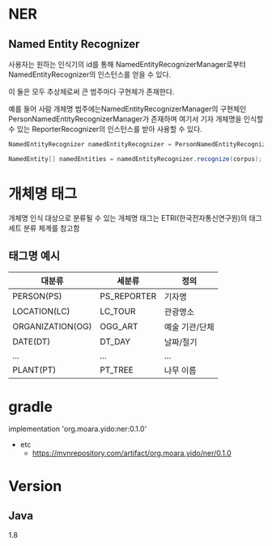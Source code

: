 # NER
## Named Entity Recognizer
사용자는 원하는 인식기의 id를 통해 NamedEntityRecognizerManager로부터 NamedEntityRecognizer의 인스턴스를 얻을 수 있다.  
  
이 둘은 모두 추상체로써 큰 범주마다 구현체가 존재한다.  
  
예를 들어 사람 개체명 범주에는NamedEntityRecognizerManager의 구현체인 PersonNamedEntityRecognizerManager가 존재하며 여기서 기자 개체명을 인식할 수 있는 ReporterRecognizer의 인스턴스를 받아 사용할 수 있다.  

```java
NamedEntityRecognizer namedEntityRecognizer = PersonNamedEntityRecognizerManager.getInstance().getNamedEntityRecognizer("PS_REPORTER");

NamedEntity[] namedEntities = namedEntityRecognizer.recognize(corpus);
```

# 개체명 태그
개체명 인식 대상으로 분류될 수 있는 개체명 태그는 ETRI(한국전자통신연구원)의 태그세트 분류 체계를 참고함

## 태그명 예시
|대분류|세분류|정의|
|---|---|---|
|PERSON(PS)|PS_REPORTER|기자명|
|LOCATION(LC)|LC_TOUR|관광명소|
|ORGANIZATION(OG)|OGG_ART|예술 기관/단체|
|DATE(DT)|DT_DAY|날짜/절기|
|...|...|...|
|PLANT(PT)|PT_TREE|나무 이름|


# gradle
implementation 'org.moara.yido:ner:0.1.0'
- etc
    - https://mvnrepository.com/artifact/org.moara.yido/ner/0.1.0


# Version
## Java
1.8


